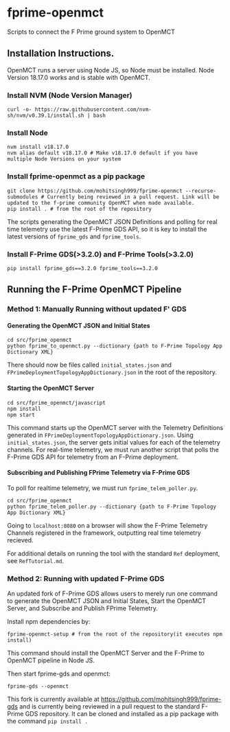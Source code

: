 # fprime-openmct
Scripts to connect the F Prime ground system to OpenMCT

## Installation Instructions.
OpenMCT runs a server using Node JS, so Node must be installed. Node Version 18.17.0 works and is stable with OpenMCT.
### Install NVM (Node Version Manager)
```
curl -o- https://raw.githubusercontent.com/nvm-sh/nvm/v0.39.1/install.sh | bash
```
### Install Node 
```
nvm install v18.17.0
nvm alias default v18.17.0 # Make v18.17.0 default if you have multiple Node Versions on your system
```

### Install fprime-openmct as a pip package
```
git clone https://github.com/mohitsingh999/fprime-openmct --recurse-submodules # Currently being reviewed in a pull request. Link will be updated to the f-prime community OpenMCT when made available.
pip install . # from the root of the repository 
```


The scripts generating the OpenMCT JSON Definitions and polling for real time telemetry use the latest F-Prime GDS API, so it is key to install the latest versions of `fprime_gds` and `fprime_tools`. 
### Install F-Prime GDS(>3.2.0) and F-Prime Tools(>3.2.0)
```
pip install fprime_gds==3.2.0 fprime_tools==3.2.0
```



## Running the F-Prime OpenMCT Pipeline

### Method 1: Manually Running without updated F' GDS

#### Generating the OpenMCT JSON and Initial States
```
cd src/fprime_openmct
python fprime_to_openmct.py --dictionary {path to F-Prime Topology App Dictionary XML}
```

There should now be files called `initial_states.json` and `FPrimeDeploymentTopologyAppDictionary.json` in the root of the repository. 

#### Starting the OpenMCT Server
```
cd src/fprime_openmct/javascript
npm install
npm start
```
This command starts up the OpenMCT server with the Telemetry Definitions generated in `FPrimeDeploymentTopologyAppDictionary.json`. Using `initial_states.json`, the server gets initial values for each of the telemetry channels. For real-time telemetry, we must run another script that polls the F-Prime GDS API for telemetry from an F-Prime deployment. 

#### Subscribing and Publishing FPrime Telemetry via F-Prime GDS 
To poll for realtime telemetry, we must run `fprime_telem_poller.py`. 
```
cd src/fprime_openmct 
python fprime_telem_poller.py --dictionary {path to F-Prime Topology App Dictionary XML} 
```
Going to `localhost:8080` on a browser will show the F-Prime Telemetry Channels registered in the framework, outputting real time telemetry recieved. 

For additional details on running the tool with the standard `Ref` deployment, see `RefTutorial.md`. 

### Method 2: Running with updated F-Prime GDS
An updated fork of F-Prime GDS allows users to merely run one command to generate the OpenMCT JSON and Initial States, Start the OpenMCT Server, and Subscribe and Publish FPrime Telemetry.

Install npm dependencies by:

```
fprime-openmct-setup # from the root of the repository(it executes npm install)
```
This command should install the OpenMCT Server and the F-Prime to OpenMCT pipeline in Node JS. 

Then start fprime-gds and openmct:

```
fprime-gds --openmct
```
This fork is currently available at https://github.com/mohitsingh999/fprime-gds and is currently being reviewed in a pull request to the standard F-Prime GDS repository. It can be cloned and installed as a pip package with the command ```pip install .```





